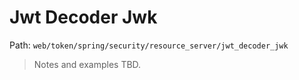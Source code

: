 # Jwt Decoder Jwk

Path: `web/token/spring/security/resource_server/jwt_decoder_jwk`

> Notes and examples TBD.
